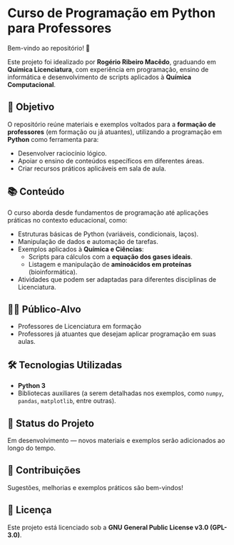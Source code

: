 
# Curso de Programação em Python para Professores  

Bem-vindo ao repositório! 🚀  

Este projeto foi idealizado por **Rogério Ribeiro Macêdo**, graduando em **Química Licenciatura**, com experiência em programação, ensino de informática e desenvolvimento de scripts aplicados à **Química Computacional**.  

## 🎯 Objetivo  
O repositório reúne materiais e exemplos voltados para a **formação de professores** (em formação ou já atuantes), utilizando a programação em **Python** como ferramenta para:  
- Desenvolver raciocínio lógico.  
- Apoiar o ensino de conteúdos específicos em diferentes áreas.  
- Criar recursos práticos aplicáveis em sala de aula.  

## 📚 Conteúdo  
O curso aborda desde fundamentos de programação até aplicações práticas no contexto educacional, como:  
- Estruturas básicas de Python (variáveis, condicionais, laços).  
- Manipulação de dados e automação de tarefas.  
- Exemplos aplicados à **Química e Ciências**:  
  - Scripts para cálculos com a **equação dos gases ideais**.  
  - Listagem e manipulação de **aminoácidos em proteínas** (bioinformática).  
- Atividades que podem ser adaptadas para diferentes disciplinas de Licenciatura.  

## 👨‍🏫 Público-Alvo  
- Professores de Licenciatura em formação 
- Professores já atuantes que desejam aplicar programação em suas aulas.

## 🛠 Tecnologias Utilizadas  
- **Python 3**  
- Bibliotecas auxiliares (a serem detalhadas nos exemplos, como `numpy`, `pandas`, `matplotlib`, entre outras).  

## 🚧 Status do Projeto  
Em desenvolvimento — novos materiais e exemplos serão adicionados ao longo do tempo.  

## 🤝 Contribuições  
Sugestões, melhorias e exemplos práticos são bem-vindos!

## 📜 Licença  
Este projeto está licenciado sob a **GNU General Public License v3.0 (GPL-3.0)**.  
